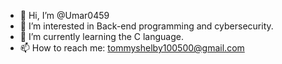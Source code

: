 - 👋 Hi, I’m @Umar0459
- 👀 I’m interested in Back-end programming and cybersecurity.
- 🌱 I’m currently learning the C language.
- 📫 How to reach me: tommyshelby100500@gmail.com

<!---
Umar0459/Umar0459 is a ✨ special ✨ repository because its `README.md` (this file) appears on your GitHub profile.
You can click the Preview link to take a look at your changes.
--->
